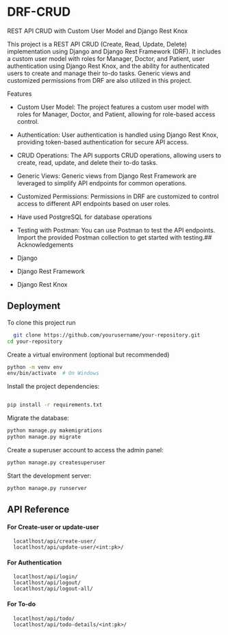 
# DRF-CRUD
REST API CRUD with Custom User Model and Django Rest Knox

This project is a REST API CRUD (Create, Read, Update, Delete) implementation using Django and Django Rest Framework (DRF).
It includes a custom user model with roles for Manager, Doctor, and Patient, user authentication using Django Rest Knox,
and the ability for authenticated users to create and manage their to-do tasks. Generic views and customized permissions from DRF are also utilized in this project.

Features
* Custom User Model: The project features a custom user model with roles for Manager, Doctor, and Patient, allowing for role-based access control.
* Authentication: User authentication is handled using Django Rest Knox, providing token-based authentication for secure API access.
* CRUD Operations: The API supports CRUD operations, allowing users to create, read, update, and delete their to-do tasks.
* Generic Views: Generic views from Django Rest Framework are leveraged to simplify API endpoints for common operations.
* Customized Permissions: Permissions in DRF are customized to control access to different API endpoints based on user roles.
* Have used PostgreSQL for database operations
* Testing with Postman: You can use Postman to test the API endpoints. Import the provided Postman collection to get started with testing.## Acknowledgements

* Django
* Django Rest Framework
* Django Rest Knox
## Deployment

To clone this project run

```bash
  git clone https://github.com/yourusername/your-repository.git
cd your-repository
```

Create a virtual environment (optional but recommended)

```bash
python -m venv env
env/bin/activate  # On Windows
```

Install the project dependencies:
```bash

pip install -r requirements.txt
```

Migrate the database:
```bash
python manage.py makemigrations
python manage.py migrate
```
Create a superuser account to access the admin panel:

```bash
python manage.py createsuperuser
```
Start the development server:
```bash
python manage.py runserver
```




## API Reference

#### For Create-user or update-user

```http
  locatlhost/api/create-user/
  locatlhost/api/update-user/<int:pk>/
```
#### For Authentication
```http
  locatlhost/api/login/
  locatlhost/api/logout/
  locatlhost/api/logout-all/
```
#### For To-do

```http
  locatlhost/api/todo/
  locatlhost/api/todo-details/<int:pk>/
 ```




